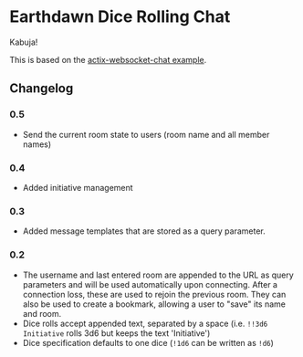 # Earthdawn Dice Rolling Chat

Kabuja!

This is based on the [actix-websocket-chat example](https://github.com/actix/examples/tree/master/websocket-chat).

## Changelog

### 0.5

* Send the current room state to users (room name and all member names)

### 0.4

* Added initiative management

### 0.3

* Added message templates that are stored as a query parameter.

### 0.2

* The username and last entered room are appended to the URL as query parameters and will be used automatically upon connecting. After a connection loss, these are used to rejoin the previous room. They can also be used to create a bookmark, allowing a user to "save" its name and room.
* Dice rolls accept appended text, separated by a space (i.e. `!!3d6 Initiative` rolls 3d6 but keeps the text 'Initiative')
* Dice specification defaults to one dice (`!1d6` can be written as `!d6`)
